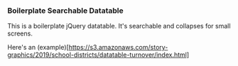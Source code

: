 ### Boilerplate Searchable Datatable

This is a boilerplate jQuery datatable. It's searchable and collapses for small screens.

Here's an (example)[https://s3.amazonaws.com/story-graphics/2019/school-districts/datatable-turnover/index.html]
